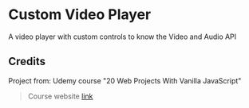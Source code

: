# Custom Video Player

A video player with custom controls to know the Video and Audio API

## Credits

Project from: Udemy course "20 Web Projects With Vanilla JavaScript"

> Course website [link](https://www.udemy.com/course/web-projects-with-vanilla-javascript)
